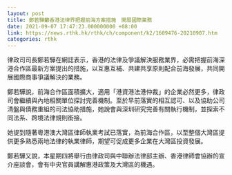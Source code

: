 ```yaml
---
layout: post
title: 鄭若驊籲香港法律界把握前海方案措施　開展國際業務
date: 2021-09-07 17:47:23.000000000 +08:00
link: https://news.rthk.hk/rthk/ch/component/k2/1609476-20210907.htm
categories: rthk
---
```


律政司司長鄭若驊在網誌表示，香港的法律及爭議解決服務業界，必需把握前海深港合作區最新方案提出的措施，以互惠互補、共建共享原則配合前海發展，共同開展國際商事爭議解決的業務。

鄭若驊說，前海合作區面積擴大，適用「港資港法港仲裁」的企業必然更多，律政司會繼續與內地相關單位探討完善機制。至於早前落實的相互認可、以及協助公司清盤與債務重組的司法協助措施，她說會與深圳研究完善有關執行機制，並探索不同法系、跨境法律規則銜接。

她提到隨著粵港澳大灣區律師執業考試已落實，為前海合作區，以至整個大灣區提供更多熟悉兩地法律的執業律師，期望可促成更多企業在大灣區投資發展。

鄭若驊又說，本星期四將舉行由律政司與中聯辦法律部主辦、香港律師會協辦的宣介座談會，會有中央官員講解惠港政策及大灣區的機遇。
